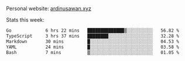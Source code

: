Personal website: [ardinusawan.xyz](https://ardinusawan.xyz)

Stats this week:
<!--START_SECTION:waka-->

```txt
Go             6 hrs 22 mins   ██████████████▒░░░░░░░░░░   56.82 %
TypeScript     3 hrs 37 mins   ████████░░░░░░░░░░░░░░░░░   32.28 %
Markdown       30 mins         █░░░░░░░░░░░░░░░░░░░░░░░░   04.53 %
YAML           24 mins         █░░░░░░░░░░░░░░░░░░░░░░░░   03.58 %
Bash           7 mins          ▒░░░░░░░░░░░░░░░░░░░░░░░░   01.05 %
```

<!--END_SECTION:waka-->
